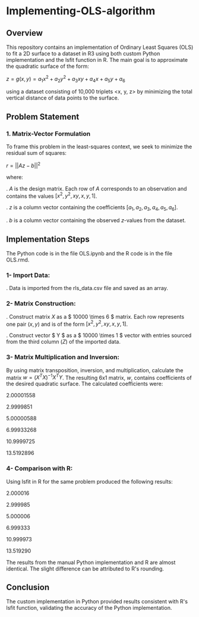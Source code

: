 # Implementing-OLS-algorithm

## Overview
This repository contains an implementation of Ordinary Least Squares (OLS) to fit a 2D surface to a dataset in R3 using both custom Python implementation and the lsfit function in R. The main goal is to approximate the quadratic surface of the form:

$z = g ( x , y ) = a_1 x^2 + a_2 y^2 + a_3 xy + a_4 x + a_5 y + a_6$

using a dataset consisting of 10,000 triplets <x, y, z> by minimizing the total vertical distance of data points to the surface.

## Problem Statement

### 1. Matrix-Vector Formulation

To frame this problem in the least-squares context, we seek to minimize the residual sum of squares:

$r = || Az - b ||^2$

where:

. $A$ is the design matrix. Each row of $A$ corresponds to an observation and contains the values $[x^2, y^2, xy, x, y, 1]$.

. $z$ is a column vector containing the coefficients $[a_1, a_2, a_3, a_4, a_5, a_6]$.

. $b$ is a column vector containing the observed $z$-values from the dataset.

## Implementation Steps

The Python code is in the file OLS.ipynb and the R code is in the file OLS.rmd.

### 1- Import Data:

. Data is imported from the rls_data.csv file and saved as an array.

### 2- Matrix Construction:

. Construct matrix $X$ as a $ 10000 \times 6 $ matrix. Each row represents one pair $(x, y)$ and is of the form $[x^2, y^2, xy, x, y, 1]$.

. Construct vector $ Y $ as a $ 10000 \times 1 $ vector with entries sourced from the third column $(Z)$ of the imported data.

### 3- Matrix Multiplication and Inversion:

By using matrix transposition, inversion, and multiplication, calculate the matrix $w = (X^TX)^{-1}X^TY$. The resulting 6x1 matrix, 
$w$, contains coefficients of the desired quadratic surface. The calculated coefficients were:

2.00001558

2.9999851

5.00000588

6.99933268

10.9999725

13.5192896

### 4- Comparison with R:

Using lsfit in R for the same problem produced the following results:

2.000016

2.999985

5.000006

6.999333

10.999973

13.519290
​
 
The results from the manual Python implementation and R are almost identical. The slight difference can be attributed to R's rounding.

## Conclusion

The custom implementation in Python provided results consistent with R's lsfit function, validating the accuracy of the Python implementation.

​

